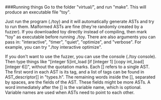 ###Running things
Go to the folder "virtual/", and run "make". This will produce an executable file "toy".

Just run the program (./toy) and it will automatically generate ASTs and try to run them. Malformed ASTs are fine (they're randomly created by a fuzzer). If you downloaded toy directly instead of compiling, then mark "toy" as executable before running ./toy. There are also arguments you can pass in: "interactive", "timer", "quiet", "optimize", and "verbose". For example, you can try "./toy interactive optimize".

If you don't want to use the fuzzer, you can use the console (./toy console). Then type things like "[integer 5]int_load [if [integer 1] [copy int_load] [integer 6]]", without the quotation marks. Each [] refers to a single AST. The first word in each AST is its tag, and a list of tags can be found in AST_descriptor[] in "types.h". The remaining words inside the [], separated by spaces, are the fields of the AST. These fields might be more ASTs. A word immediately after the [] is the variable name, which is optional. Variable names are used when ASTs need to point to each other.
